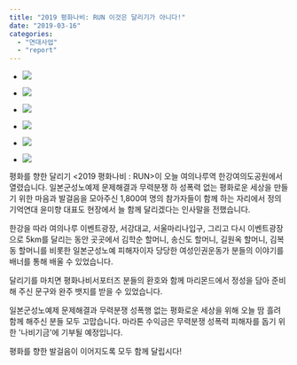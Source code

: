 ```yaml
---
title: "2019 평화나비: RUN 이것은 달리기가 아니다!"
date: "2019-03-16"
categories: 
  - "연대사업"
  - "report"
---
```


- ![](https://womenandwar.net/kr/wp-content/uploads/2019/03/53111220_1233626066761810_1624416563320848384_o-1024x768.jpg)
    
- ![](https://womenandwar.net/kr/wp-content/uploads/2019/03/53857864_1233633590094391_2690164087383392256_n.jpg)
    
- ![](https://womenandwar.net/kr/wp-content/uploads/2019/03/53924500_1233626086761808_79364935431225344_o-1024x768.jpg)
    
- ![](https://womenandwar.net/kr/wp-content/uploads/2019/03/54390888_1233626073428476_5533111199551455232_o-1024x768.jpg)
    
- ![](https://womenandwar.net/kr/wp-content/uploads/2019/03/54516433_1233633576761059_2966539623653703680_n.jpg)
    
- ![](https://womenandwar.net/kr/wp-content/uploads/2019/03/54519765_1233626050095145_7134918604054593536_o-1024x768.jpg)
    

평화를 향한 달리기 <2019 평화나비 : RUN>이 오늘 여의나루역 한강여의도공원에서 열렸습니다. 일본군성노예제 문제해결과 무력분쟁 하 성폭력 없는 평화로운 세상을 만들기 위한 마음과 발걸음을 모아주신 1,800여 명의 참가자들이 함께 하는 자리에서 정의기억연대 윤미향 대표도 현장에서 늘 함께 달리겠다는 인사말을 전했습니다.

한강을 따라 여의나루 이벤트광장, 서강대교, 서울마리나입구, 그리고 다시 이벤트광장으로 5km를 달리는 동안 곳곳에서 김학순 할머니, 송신도 할머니, 길원옥 할머니, 김복동 할머니를 비롯한 일본군성노예 피해자이자 당당한 여성인권운동가 분들의 이야기를 배너를 통해 배울 수 있었습니다.

달리기를 마치면 평화나비서포터즈 분들의 환호와 함께 마리몬드에서 정성을 담아 준비해 주신 문구와 완주 뱃지를 받을 수 있었습니다.

일본군성노예제 문제해결과 무력분쟁 성폭행 없는 평화로운 세상을 위해 오늘 땀 흘려 함께 해주신 분들 모두 고맙습니다. 마라톤 수익금은 무력분쟁 성폭력 피해자를 돕기 위한 '나비기금'에 기부될 예정입니다.

평화를 향한 발걸음이 이어지도록 모두 함께 달립시다!
